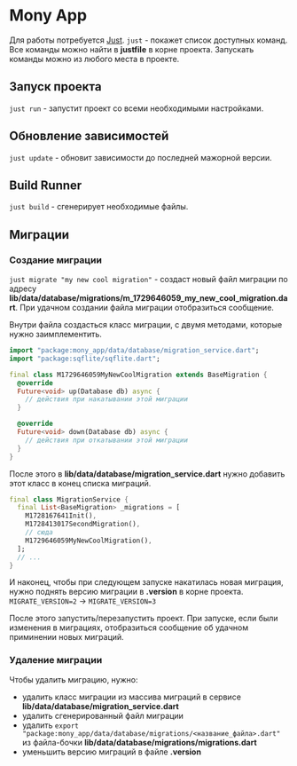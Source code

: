 # Mony App

Для работы потребуется [Just](https://github.com/casey/just).
`just` - покажет список доступных команд. Все команды можно найти в **justfile**
в корне проекта. Запускать команды можно из любого места в проекте.

## Запуск проекта

`just run` - запустит проект со всеми необходимыми настройками.

## Обновление зависимостей

`just update` - обновит зависимости до последней мажорной версии.

## Build Runner

`just build` - сгенерирует необходимые файлы.

## Миграции

### Создание миграции

`just migrate "my new cool migration"` - создаст новый файл миграции по адресу
**lib/data/database/migrations/m_1729646059_my_new_cool_migration.dart**. При
удачном создании файла миграции отобразиться сообщение.

Внутри файла создасться класс миграции, с двумя методами, которые нужно
заимплементить.
```dart
import "package:mony_app/data/database/migration_service.dart";
import "package:sqflite/sqflite.dart";

final class M1729646059MyNewCoolMigration extends BaseMigration {
  @override
  Future<void> up(Database db) async {
    // действия при накатывании этой миграции
  }

  @override
  Future<void> down(Database db) async {
    // действия при откатывании этой миграции
  }
}
```

После этого в **lib/data/database/migration_service.dart** нужно добавить этот
класс в конец списка миграций.
```dart
final class MigrationService {
  final List<BaseMigration> _migrations = [
    M1728167641Init(),
    M1728413017SecondMigration(),
    // сюда
    M1729646059MyNewCoolMigration(),
  ];
  // ...
}
```

И наконец, чтобы при следующем запуске накатилась новая миграция, нужно поднять
версию миграции в **.version** в корне проекта.
`MIGRATE_VERSION=2` -> `MIGRATE_VERSION=3`

После этого запустить/перезапустить проект.
При запуске, если были изменения в миграциях, отобразиться сообщение об удачном
приминении новых миграций.

### Удаление миграции

Чтобы удалить миграцию, нужно:
- удалить класс миграции из массива миграций в сервисе **lib/data/database/migration_service.dart**
- удалить сгенерированный файл миграции
- удалить `export "package:mony_app/data/database/migrations/<название_файла>.dart"` из файла-бочки **lib/data/database/migrations/migrations.dart**
- уменьшить версию миграций в файле **.version**

